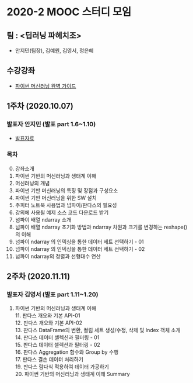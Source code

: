 # 2020-2 MOOC 스터디 모임 

## 팀 : <딥러닝 파헤치조>
- 안지민(팀장), 김예원, 김영서, 정은혜

## 수강강좌
- [파이썬 머신러닝 완벽 가이드](https://www.inflearn.com/course/%ED%8C%8C%EC%9D%B4%EC%8D%AC-%EB%A8%B8%EC%8B%A0%EB%9F%AC%EB%8B%9D-%EC%99%84%EB%B2%BD%EA%B0%80%EC%9D%B4%EB%93%9C#)

## 1주차 (2020.10.07) 

### 발표자 안지민 (발표 part 1.6~1.10)
- [발표자료](https://github.com/jiminAn/Python_Machine_Learning_Guide/blob/master/lecture_note/week1.md)

### 목차

0. 강좌소개  
1. 파이썬 기반의 머신러닝과 생태계 이해  
  1. 머신러닝의 개념  
  2. 파이썬 기반 머신러닝의 특징 및 장점과 구성요소  
  3. 파이썬 기반 머신러닝을 위한 SW 설치  
  4. 주피터 노트북 사용법과 넘파이/판다스의 필요성  
  5. 강의에 사용될 예제 소스 코드 다운로드 받기  
  6. 넘파이 배열 ndarray 소개   
  7. 넘파이 배열 ndarray  초기화 방법과 ndarray 차원과 크기를 변경하는 reshape()의 이해  
  8. 넘파이 ndarray 의 인덱싱을 통한 데이터 세트 선택하기 - 01  
  9. 넘파이 ndarray 의 인덱싱을 통한 데이터 세트 선택하기 - 02  
  10. 넘파이 ndarray의 정렬과 선형대수 연산  
   

## 2주차 (2020.11.11)
   
### 발표자 김영서 (발표 part 1.11~1.20)

1. 파이썬 기반의 머신러닝과 생태계 이해  
   11. 판다스 개요와 기본 API-01  
   12. 판다스 개요와 기본 API-02  
   13. 판다스 DataFrame의 변환, 컬럼 세트 생성/수정, 삭제 및 Index 객체 소개  
   14. 판다스 데이터 셀렉션과 필터링 - 01  
   15. 판다스 데이터 셀렉션과 필터링 - 02  
   16. 판다스 Aggregation 함수와 Group by 수행  
   17. 판다스 결손 데이터 처리하기  
   19. 판다스 람다식 적용하여 데이터 가공하기  
   20. 파이썬 기반의 머신러닝과 생태계 이해 Summary  
   
